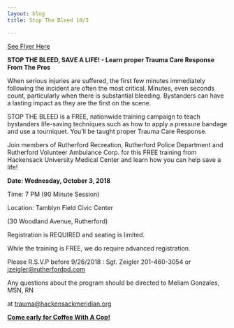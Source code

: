 ```yaml
---
layout: blog
title: Stop The Bleed 10/3

---
```


[See Flyer Here](https://storage.googleapis.com/static.rutherford-nj.com/police/police%20blog%20posts/Stop%20the%20Bleed%20Flyer%20Rutherford%20Coaches%20and%20Public%202018.pdf)

**STOP THE BLEED, SAVE A LIFE! - Learn proper Trauma Care Response From The Pros**

When serious injuries are suffered, the first few minutes immediately following the incident are often the
most critical. Minutes, even seconds count, particularly when there is substantial bleeding.
Bystanders can have a lasting impact as they are the first on the scene.

STOP THE BLEED is a FREE, nationwide training campaign to teach bystanders life-saving techniques such as
how to apply a pressure bandage and use a tourniquet. You’ll be taught proper Trauma Care Response.

Join members of Rutherford Recreation, Rutherford Police Department and
Rutherford Volunteer Ambulance Corp. for this FREE training from
Hackensack University Medical Center and learn how you can help save a life!

**Date: Wednesday, October 3, 2018**

Time: 7 PM (90 Minute Session)

Location: Tamblyn Field Civic Center

(30 Woodland Avenue, Rutherford)

Registration is REQUIRED and seating is limited.

While the training is FREE, we do require advanced registration.

Please R.S.V.P before 9/26/2018 : Sgt. Zeigler 201-460-3054 or jzeigler@rutherfordpd.com

Any questions about the program should be directed to Meliam Gonzales, MSN, RN

at trauma@hackensackmeridian.org

[**Come early for Coffee With A Cop!**](https://storage.googleapis.com/static.rutherford-nj.com/police/Coffee%20with%20a%20Cop%202019.pdf)

